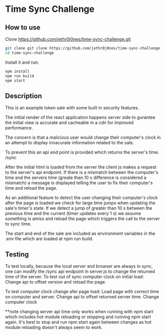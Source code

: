 # Time Sync Challenge

## How to use
Clone https://github.com/jethr0j0nes/time-sync-challenge.git

```bash
git clone git clone https://github.com/jethr0j0nes/time-sync-challenge.git
cd time-sync-challenge
```

Install it and run:

```bash
npm install
npm run build
npm start
```

## Description
This is an example token sale with some built in security features.

The initial render of the react application happens server side to gurantee the initial view is accurate and cacheable in a cdn for improved performance.

The concern is that a malicious user would change their computer's clock in an attempt to display innacurate information related to the sale.

To prevent this an api end point is provided which returns the server's time.
/sync

After the initial html is loaded from the server the client js makes a request to the server's api endpoint.
If there is a mismatch between the computer's time and the servers time (greate than 10 s difference is considered a mismatch) a message is displayed telling the user to fix their computer's time and reload the page.

As an additional feature to detect the user changing their computer's clock after the page is loaded we check for large time jumps when updating the sale's timer's state.  If we detect a jump of greater than 10 s between the previous time and the current (timer updates every 1 s) we assume something is amiss and reload the page which triggers the call to the server to sync time.

The start and end of the sale are included as environment variables in the .env file which are loaded at npm run build.

## Testing
To test locally, because the local server and browser are always in sync, one can modify the /sync api endpoint in server.js to change the returned time of the server.
To test out of sync computer clock on initial load:
Change api to offset version and reload the page.

To test computer clock change afer page load:
Load page with correct time on computer and server.
Change api to offset returned server time.
Change computer clock

 **note changing server api time only works when running with npm start which includes hot module reloading or stopping and running npm start again.  It's best to stop and run npm start again between changes as hot module reloading doesn't always seem to work.
